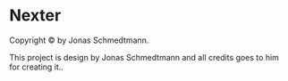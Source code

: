 <h1>Nexter</h1>

Copyright &copy; by Jonas Schmedtmann.

This project is design by Jonas Schmedtmann and all credits goes to him for creating it..
